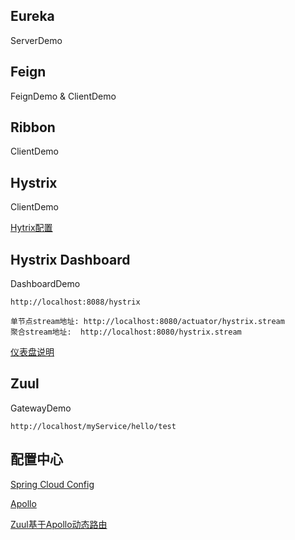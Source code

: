 ## Eureka
ServerDemo

## Feign
FeignDemo & ClientDemo

## Ribbon
ClientDemo

## Hystrix
ClientDemo

[Hytrix配置](https://blog.csdn.net/tongtong_use/article/details/78611225)

## Hystrix Dashboard
DashboardDemo
```
http://localhost:8088/hystrix

单节点stream地址: http://localhost:8080/actuator/hystrix.stream
聚合stream地址:  http://localhost:8080/hystrix.stream
```
[仪表盘说明](https://blog.csdn.net/tongtong_use/article/details/78611225)

## Zuul
GatewayDemo
```
http://localhost/myService/hello/test
```

## 配置中心

[Spring Cloud Config](https://spring.io/projects/spring-cloud-config)

[Apollo](https://github.com/ctripcorp/apollo/wiki)

[Zuul基于Apollo动态路由](https://www.cnblogs.com/babycomeon/p/11489632.html)
